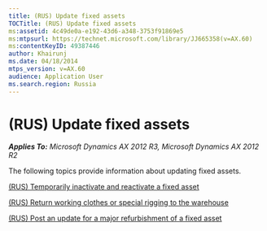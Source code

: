 ```yaml
---
title: (RUS) Update fixed assets
TOCTitle: (RUS) Update fixed assets
ms:assetid: 4c49de0a-e192-43d6-a348-3753f91869e5
ms:mtpsurl: https://technet.microsoft.com/library/JJ665358(v=AX.60)
ms:contentKeyID: 49387446
author: Khairunj
ms.date: 04/18/2014
mtps_version: v=AX.60
audience: Application User
ms.search.region: Russia
---
```


# (RUS) Update fixed assets 


_**Applies To:** Microsoft Dynamics AX 2012 R3, Microsoft Dynamics AX 2012 R2_

The following topics provide information about updating fixed assets.

[(RUS) Temporarily inactivate and reactivate a fixed asset](rus-temporarily-inactivate-and-reactivate-a-fixed-asset.md)

[(RUS) Return working clothes or special rigging to the warehouse](rus-return-working-clothes-or-special-rigging-to-the-warehouse.md)

[(RUS) Post an update for a major refurbishment of a fixed asset](rus-post-an-update-for-a-major-refurbishment-of-a-fixed-asset.md)

  


